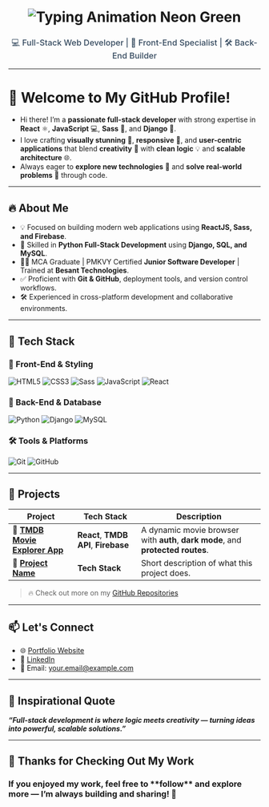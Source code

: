 <div align="center">
  <h1 align="center">
    <img src="https://readme-typing-svg.demolab.com?font=Segoe+UI&size=32&pause=1000&color=39FF14&center=true&vCenter=true&width=700&lines=💫+Hey+there!+I'm+LOKESH👋&weight=700" alt="Typing Animation Neon Green" />
  </h1>
  <h3 style="font-weight: 500; color: #34495e;">💻 Full-Stack Web Developer | 🎨 Front-End Specialist | 🛠️ Back-End Builder</h3>
  <hr>
</div>

# 🌟 Welcome to My GitHub Profile!

- Hi there! I’m a **passionate full-stack developer** with strong expertise in **React** ⚛️, **JavaScript** 💻, **Sass** 🎨, and **Django** 🐍.
- I love crafting **visually stunning** 🎨, **responsive** 📱, and **user-centric applications** that blend **creativity** 🎯 with **clean logic** 💡 and **scalable architecture** 🌐.
- Always eager to **explore new technologies** 🚀 and **solve real-world problems** 🧩 through code.

<hr>

## 🔥 About Me
- 💡 Focused on building modern web applications using **ReactJS, Sass, and Firebase**.
- 🐍 Skilled in **Python Full-Stack Development** using **Django, SQL, and MySQL**.
- 🧑‍🎓 MCA Graduate | PMKVY Certified **Junior Software Developer** | Trained at **Besant Technologies**.
- ✅ Proficient with **Git & GitHub**, deployment tools, and version control workflows.
- 🛠️ Experienced in cross-platform development and collaborative environments.

<hr>

## 🧠 Tech Stack

### 🎨 Front-End & Styling
![HTML5](https://img.shields.io/badge/HTML5-E34F26?style=for-the-badge&logo=html5&logoColor=white)
![CSS3](https://img.shields.io/badge/CSS3-1572B6?style=for-the-badge&logo=css3&logoColor=white)
![Sass](https://img.shields.io/badge/Sass-CC6699?style=for-the-badge&logo=sass&logoColor=white)
![JavaScript](https://img.shields.io/badge/JavaScript-F7DF1E?style=for-the-badge&logo=javascript&logoColor=black)
![React](https://img.shields.io/badge/React-61DAFB?style=for-the-badge&logo=react&logoColor=black)

### 🐍 Back-End & Database
![Python](https://img.shields.io/badge/Python-3776AB?style=for-the-badge&logo=python&logoColor=white)
![Django](https://img.shields.io/badge/Django-092E20?style=for-the-badge&logo=django&logoColor=white)
![MySQL](https://img.shields.io/badge/MySQL-4479A1?style=for-the-badge&logo=mysql&logoColor=white)

### 🛠 Tools & Platforms
![Git](https://img.shields.io/badge/Git-F05032?style=for-the-badge&logo=git&logoColor=white)
![GitHub](https://img.shields.io/badge/GitHub-181717?style=for-the-badge&logo=github&logoColor=white)

<hr>

## 🚀 Projects
| Project                                                                                   | Tech Stack                          | Description                                                                 |
|-------------------------------------------------------------------------------------------|-------------------------------------|-----------------------------------------------------------------------------|
| 🔗 [**TMDB Movie Explorer App**](#)                | **React**, **TMDB API**, **Firebase** | A dynamic movie browser with **auth**, **dark mode**, and **protected routes**. |
| 🔗 [**Project Name**](#)                    | **Tech Stack**                       | Short description of what this project does.                                 |

> 🔥 Check out more on my [GitHub Repositories](https://github.com/your-username?tab=repositories)

<hr>

## 📫 Let's Connect
- 🌐 [Portfolio Website](https://your-portfolio-link.com)
- 💼 [LinkedIn](https://linkedin.com/in/your-profile)
- 📧 Email: your.email@example.com

<hr>

## 💬 Inspirational Quote  
_**“Full-stack development is where **logic** meets **creativity** — turning ideas into powerful, scalable solutions.”**_

<hr>

## 👋 Thanks for Checking Out My Work
<h3>If you enjoyed my work, feel free to **follow** and explore more — I’m always building and sharing! 🚀</h3>
